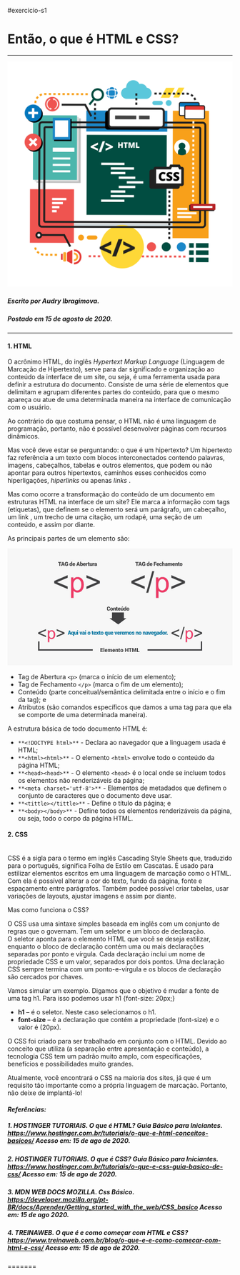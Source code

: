 #exercicio-s1

# Então, o que é HTML e CSS?

__________

![Imagem vetor de HTML e CSS ](.\imagens\html_css.jpg)

##### _Escrito por Audry  Ibragimova._
##### _Postado em 15 de agosto de 2020._
____________
#### 1. HTML

O acrônimo HTML, do inglês _Hypertext Markup Language_ (Linguagem de Marcação de Hipertexto), serve para dar significado e organização ao conteúdo da interface de um site, ou seja, é uma ferramenta usada para definir a estrutura do documento. Consiste de uma série de elementos que delimitam e agrupam diferentes partes do conteúdo, para que o mesmo apareça ou atue de uma determinada maneira na interface de comunicação com o usuário.

Ao contrário do que costuma pensar, o HTML não é uma linguagem de programação, portanto, não é possível desenvolver páginas com recursos dinâmicos.

Mas você deve estar se perguntando: o que é um hipertexto? Um hipertexto faz referência a um texto com blocos interconectados contendo palavras, imagens, cabeçalhos, tabelas e outros elementos, que podem ou não apontar para outros hipertextos, caminhos esses conhecidos como hiperligações, _hiperlinks_ ou apenas _links_ .

Mas como ocorre a transformação do conteúdo de um documento em estruturas HTML na interface de um site? Ele marca a informação com tags (etiquetas), que definem se o elemento será um parágrafo, um cabeçalho, um link , um trecho de uma citação, um rodapé, uma seção de um conteúdo, e assim por diante.

As principais partes de um elemento são:

![imagem da estrutura de um elemento html](.\imagens\estrutura-de-um-elemento-html.jpg)

- Tag de Abertura ``<p>`` (marca o início de um elemento);
- Tag de Fechamento ``</p>`` (marca o fim de um elemento);
- Conteúdo (parte conceitual/semântica delimitada entre o início e o fim da tag); e
- Atributos (são comandos específicos que damos a uma tag para que ela se comporte de uma determinada maneira).

A estrutura básica de todo documento HTML é:

- ``**<!DOCTYPE html>**`` - Declara ao navegador que a linguagem usada é  HTML;
- ``**<html><html>**`` - O elemento ``<html>`` envolve todo o conteúdo da página HTML;
- ``**<head><head>**`` - O elemento ``<head>`` é o local onde se incluem todos os elementos não renderizáveis da página;
- ``**<meta charset='utf-8'>**`` - Elementos de metadados que definem o conjunto de caracteres que o documento deve usar.
- ``**<tittle></tittle>**`` - Define o título da página; e
- ``**<body></body>**`` - Define todos os elementos renderizáveis da página, ou seja, todo o corpo da página HTML.

#### 2. CSS
<br>
CSS é a sigla para o termo em inglês Cascading Style Sheets que, traduzido para o português, significa Folha de Estilo em Cascatas. É usado para estilizar elementos escritos em uma linguagem de marcação como o HTML. Com ela é possível alterar a cor do texto, fundo da página, fonte e espaçamento entre parágrafos. Também podeé possível criar tabelas, usar variações de layouts, ajustar imagens e assim por diante.

Mas como funciona o CSS?

O CSS usa uma sintaxe simples baseada em inglês com um conjunto de regras que o governam. Tem um seletor e um bloco de declaração.
<br>
O seletor aponta para o elemento HTML que você se deseja estilizar, enquanto o bloco de declaração contém uma ou mais declarações separadas por ponto e vírgula. Cada declaração inclui um nome de propriedade CSS e um valor, separados por dois pontos. Uma declaração CSS sempre termina com um ponto-e-vírgula e os blocos de declaração são cercados por chaves.

Vamos simular um exemplo. Digamos que o objetivo é mudar a fonte de uma tag h1. Para isso podemos usar h1 {font-size: 20px;}

- **h1** – é o seletor. Neste caso selecionamos o h1.
- **font-size** – é a declaração que contém  a propriedade (font-size) e o valor é (20px).

O CSS foi criado para ser trabalhado em conjunto com o HTML. Devido ao conceito que utiliza (a separação entre apresentação e conteúdo), a tecnologia CSS tem um padrão muito amplo, com especificações, benefícios e possibilidades muito grandes.

Atualmente, você encontrará o CSS na maioria dos sites, já que é um requisito tão importante como a própria linguagem de marcação. Portanto, não deixe de implantá-lo!
<br>

#### _Referências:_

##### _1. HOSTINGER TUTORIAIS. O que é HTML? Guia Básico para Iniciantes. <https://www.hostinger.com.br/tutoriais/o-que-e-html-conceitos-basicos/> Acesso em: 15 de ago de 2020._

##### _2. HOSTINGER TUTORIAIS. O que é CSS? Guia Básico para Iniciantes. <https://www.hostinger.com.br/tutoriais/o-que-e-css-guia-basico-de-css/> Acesso em: 15 de ago de 2020._

##### _3. MDN WEB DOCS MOZILLA. Css Básico. <https://developer.mozilla.org/pt-BR/docs/Aprender/Getting_started_with_the_web/CSS_basico> Acesso em: 15 de ago 2020._

##### _4. TREINAWEB. O que é e como começar com HTML e CSS?  <https://www.treinaweb.com.br/blog/o-que-e-e-como-comecar-com-html-e-css/> Acesso em: 15 de ago de 2020._
=======
